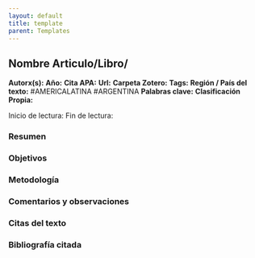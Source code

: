 ```yaml
---
layout: default
title: template
parent: Templates
---
```


## Nombre Articulo/Libro/
**Autorx(s):**
**Año:**
**Cita APA:**
**Url:**
**Carpeta Zotero:**
**Tags:** 
	**Región / País del texto:** #AMERICALATINA #ARGENTINA
	**Palabras clave:** 
	**Clasificación Propia:**

Inicio de lectura:
Fin de lectura:

### Resumen 

### Objetivos

### Metodología

### Comentarios y observaciones

### Citas del texto

### Bibliografía citada
